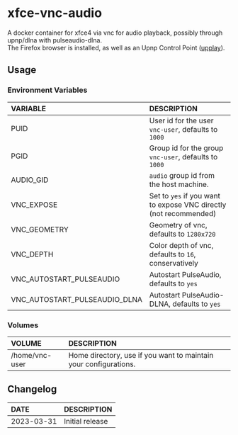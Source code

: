 # xfce-vnc-audio

A docker container for xfce4 via vnc for audio playback, possibly through upnp/dlna with pulseaudio-dlna.  
The Firefox browser is installed, as well as an Upnp Control Point ([upplay](https://www.lesbonscomptes.com/upplay/index.html)).  

## Usage

### Environment Variables

VARIABLE|DESCRIPTION
:---|:---
PUID|User id for the user `vnc-user`, defaults to `1000`
PGID|Group id for the group `vnc-user`, defaults to `1000`
AUDIO_GID|`audio` group id from the host machine.
VNC_EXPOSE|Set to `yes` if you want to expose VNC directly (not recommended)
VNC_GEOMETRY|Geometry of vnc, defaults to `1280x720`
VNC_DEPTH|Color depth of vnc, defaults to `16`, conservatively
VNC_AUTOSTART_PULSEAUDIO|Autostart PulseAudio, defaults to `yes`
VNC_AUTOSTART_PULSEAUDIO_DLNA|Autostart PulseAudio-DLNA, defaults to `yes`

### Volumes

VOLUME|DESCRIPTION
:---|:---
/home/vnc-user|Home directory, use if you want to maintain your configurations.

## Changelog

DATE|DESCRIPTION
:---|:---
2023-03-31|Initial release